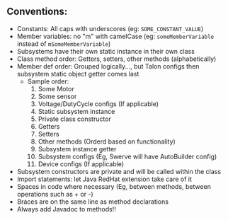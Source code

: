 ## Conventions:
 - Constants: All caps with underscores (eg: `SOME_CONSTANT_VALUE`)
 - Member variables: no "m" with camelCase (eg: `someMemberVariable` instead of `mSomeMemberVariable`)
 - Subsystems have their own static instance in their own class
 - Class method order: Getters, setters, other methods (alphabetically)
 - Member def order: Grouped logically..., but Talon configs then subsystem static object getter comes last
   - Sample order:
     1. Some Motor
     2. Some sensor
     3. Voltage/DutyCycle configs (If applicable)
     4. Static subsystem instance
     5. Private class constructor
     6. Getters
     7. Setters
     8. Other methods (Orderd based on functionality)
     9. Subsystem instance getter
     10. Subsystem configs (Eg, Swerve will have AutoBuilder config)
     11. Device configs (If applicable)
 - Subsystem constructors are private and will be called within the class
 - Import statements: let Java RedHat extension take care of it
 - Spaces in code where necessary (Eg, between methods, between operations such as + or -)
 - Braces are on the same line as method declarations
 - Always add Javadoc to methods!!
